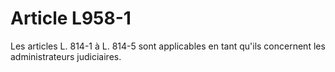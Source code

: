 # Article L958-1

Les articles L. 814-1 à L. 814-5 sont applicables en tant qu'ils concernent les administrateurs judiciaires.